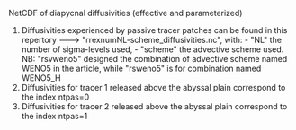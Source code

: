 

NetCDF of diapycnal diffusivities (effective and parameterized)
1. Diffusivities experienced by passive tracer patches can be found in this repertory
       ---> "rrexnumNL-scheme_diffusivities.nc", with:
               - "NL" the number of sigma-levels used,
               - "scheme" the advective scheme used.
      NB: "rsvweno5" designed the combination of advective scheme named WENO5 in
           the article, while "rsweno5" is for combination named WENO5_H            
3. Diffusivities for tracer 1 released above the abyssal plain correspond to the index ntpas=0
4. Diffusivities for tracer 2 released above the abyssal plain correspond to the index ntpas=1

